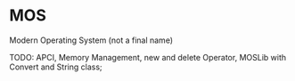 # MOS
Modern Operating System (not a final name)

TODO: APCI, Memory Management, new and delete Operator, MOSLib with Convert and String class;
